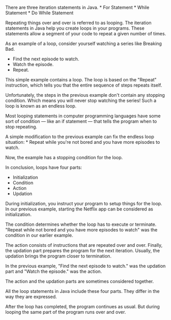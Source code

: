 There are three iteration statements in Java.
	* For Statement
	* While Statement
	* Do While Statement

Repeating things over and over is referred to as looping. The iteration statements in Java
help you create loops in your programs. These statements allow a segment of your code to repeat
a given number of times.

As an example of a loop, consider yourself watching a series like Breaking Bad.
 * Find the next episode to watch.
 * Watch the episode.
 * Repeat.
 
This simple example contains a loop. The loop is based on the "Repeat" instruction,
which tells you that the entire sequence of steps repeats itself.

Unfortunately, the steps in the previous example don't contain any
stopping condition. Which means you will never stop watching the series!
Such a loop is known as an endless loop.

Most looping statements in computer programming languages have some sort of condition —
like an if statement — that tells the program when to stop repeating.

A simple modification to the previous example can fix the endless loop situation:
	* Repeat while you're not bored and you have more episodes to watch.

Now, the example has a stopping condition for the loop.

In conclusion, loops have four parts:
 * Initialization
 * Condition
 * Action
 * Updation

During initialization, you instruct your program to setup things for the loop.
In our previous example, starting the Netflix app can be considered as
initialization.

The condition determines whether the loop has to execute or terminate.
"Repeat while not bored and you have more episodes to watch" was the condition
in our earlier example.

The action consists of instructions that are repeated over and over. Finally,
the updation part prepares the program for the next iteration. Usually, the
updation brings the program closer to termination.

In the previous example, "Find the next episode to watch." was the updation part
and "Watch the episode." was the action.

The action and the updation parts are sometimes considered together. 

All the loop statements in Java include these four parts. They differ in the way
they are expressed.

After the loop has completed, the program continues as usual. But during looping
the same part of the program runs over and over.